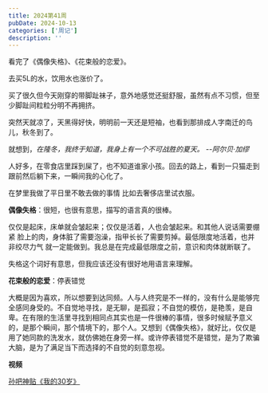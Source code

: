 ```yaml
---
title: 2024第41周
pubDate: 2024-10-13
categories: ['周记']
description: ''
---
```

看完了《偶像失格》、《花束般的恋爱》。

去买5L的水，饮用水也涨价了。

买了很久但今天刚穿的带脚趾袜子，意外地感觉还挺舒服，虽然有点不习惯，但至少脚趾间粒粒分明不再拥挤。

突然天就凉了，天黑得好快，明明前一天还是短袖，也看到那排成人字南迁的鸟儿，秋冬到了。

就想到，*在隆冬，我终于知道，我身上有一个不可战胜的夏天。 --阿尔贝·加缪*

人好多，在零食店里踩到屎了，也不知道谁家小孩。回去的路上，看到一只猫走到跟前然后躺下来，一瞬间我的心化了。

在梦里我做了平日里不敢去做的事情 比如去奢侈店里试衣服。



**偶像失格**：很短，也很有意思，描写的语言真的很棒。

仅仅是起床，床单就会皱起来；仅仅是活着，人也会皱起来。和其他人说话需要绷紧 脸上的肉，身体脏了需要泡澡，指甲长长了需要剪掉。最低限度地活着，也并非绞尽力气 就一定能做到。我总是在完成最低限度之前，意识和肉体就断联了。

失格这个词好有意思，但我应该还没有很好地用语言来理解。



**花束般的恋爱**：停表错觉

大概是因为喜欢，所以想要到达同频。人与人终究是不一样的，没有什么是能够完全感同身受的。不自觉地寻找，是无聊，是孤寂；不自觉的模仿，是艳羡，是自卑。在有限的生活里寻找到相同点其实也是一件很棒的事情，很多时候赋予意义的，是那个瞬间，那个情境下的，那个人。又想到《偶像失格》，就好比，仅仅是用了她同款的洗发水，就仿佛她在身旁一样。或许停表错觉不是错觉，是为了欺骗大脑，是为了满足当下而选择的不自觉的刻意忽视。



**视频**

[孙吧神贴《我的30岁》](https://www.bilibili.com/video/BV1h12SYEEQs?buvid=Y54A4B5020CD88FD4460A135C1A35DF66005&is_story_h5=false&mid=QqiOKf1I5bI0AOZzjzjonw%3D%3D&plat_id=114&share_from=ugc&share_medium=iphone&share_plat=ios&share_source=COPY&share_tag=s_i&timestamp=1728699775&unique_k=R2AQDe4&up_id=482688381&vd_source=531c62d3ae7b4af60528f790c6e49a00)